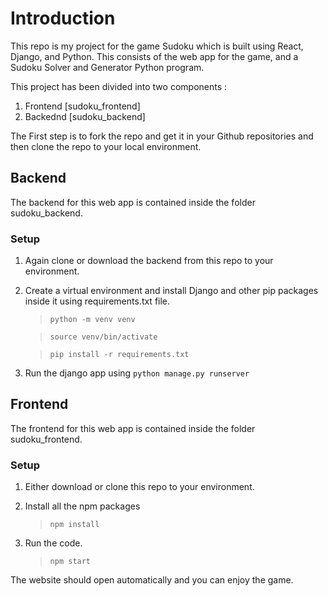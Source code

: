 # Introduction
This repo is my project for the game Sudoku which is built using React, Django, and Python. This consists of the web app for the game, and a Sudoku Solver and Generator Python program. 

This project has been divided into two components :
1. Frontend [sudoku_frontend]
2. Backednd [sudoku_backend]

The First step is to fork the repo and get it in your Github repositories and then clone the repo to your local environment.
## Backend
The backend for this web app is contained inside the folder sudoku_backend.

### Setup 

1. Again clone or download the backend from this repo to your environment.

2. Create a virtual environment and install Django and other pip packages inside it using requirements.txt file.
   > `python -m venv venv`

   > `source venv/bin/activate`

   > `pip install -r requirements.txt`
3. Run the django app using `python manage.py runserver`

## Frontend
The frontend for this web app is contained inside the folder sudoku_frontend. 

### Setup
1. Either download or clone this repo to your environment.
  
2. Install all the npm packages
    > `npm install`
3. Run the code.
    > `npm start`

The website should open automatically and you can enjoy the game.

